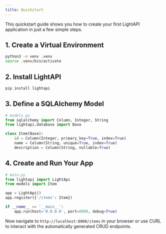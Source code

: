 ```yaml
---
title: Quickstart
---
```


This quickstart guide shows you how to create your first LightAPI application in just a few simple steps.

## 1. Create a Virtual Environment

```bash
python3 -m venv .venv
source .venv/bin/activate
```

## 2. Install LightAPI

```bash
pip install lightapi
```

## 3. Define a SQLAlchemy Model

```python
# models.py
from sqlalchemy import Column, Integer, String
from lightapi.database import Base

class Item(Base):
    id = Column(Integer, primary_key=True, index=True)
    name = Column(String, unique=True, index=True)
    description = Column(String, nullable=True)
```

## 4. Create and Run Your App

```python
# main.py
from lightapi import LightApi
from models import Item

app = LightApi()
app.register({'/items': Item})

if __name__ == '__main__':
    app.run(host='0.0.0.0', port=8000, debug=True)
```

Now navigate to `http://localhost:8000/items` in your browser or use CURL to interact with the automatically generated CRUD endpoints.
